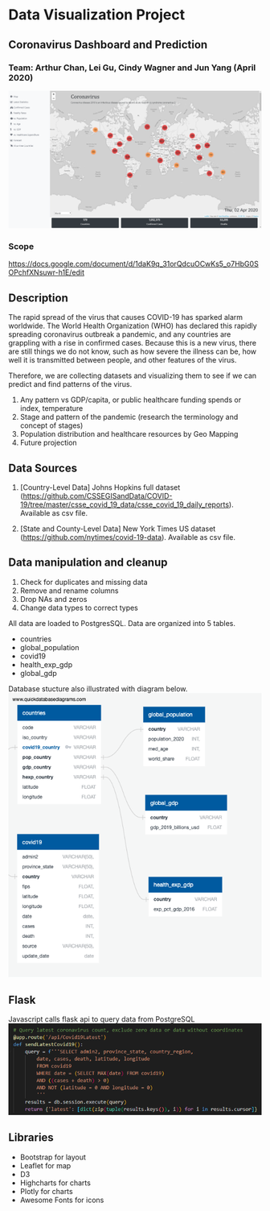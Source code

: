 # Data Visualization Project

## Coronavirus Dashboard and Prediction
### Team: Arthur Chan, Lei Gu, Cindy Wagner and Jun Yang (April 2020)

![Front Page](./coronavirus/static/image/frontpage.PNG)

### Scope
https://docs.google.com/document/d/1daK9q_31orQdcuOCwKs5_o7HbG0SOPchfXNsuwr-h1E/edit

## Description

The rapid spread of the virus that causes COVID-19 has sparked alarm worldwide. The World Health Organization (WHO) has declared this rapidly spreading coronavirus outbreak a pandemic, and any countries are grappling with a rise in confirmed cases. 
Because this is a new virus, there are still things we do not know, such as how severe the illness can be, how well it is transmitted between people, and other features of the virus. 

Therefore, we are collecting datasets and visualizing them to see if we can predict and find patterns of the virus. 

1. Any pattern vs GDP/capita, or public healthcare funding spends or index, temperature
2. Stage and pattern of the pandemic (research the terminology and concept of stages)
3. Population distribution and healthcare resources by Geo Mapping
4. Future projection

## Data Sources

1.	[Country-Level Data] Johns Hopkins full dataset (https://github.com/CSSEGISandData/COVID-19/tree/master/csse_covid_19_data/csse_covid_19_daily_reports). Available as csv file.

2.	[State and County-Level Data] New York Times US dataset (https://github.com/nytimes/covid-19-data). Available as csv file.

## Data manipulation and cleanup
1.	Check for duplicates and missing data
2.	Remove and rename columns
3.	Drop NAs and zeros
4.	Change data types to correct types 

All data are loaded to PostgresSQL. Data are organized into 5 tables.
- countries
- global_population
- covid19
- health_exp_gdp
- global_gdp

Database stucture also illustrated with diagram below.
![ImageDiagram](./coronavirus/static/image/DataBase_Structure.png)

## Flask
Javascript calls flask api to query data from PostgreSQL
![Flask](./coronavirus/static/image/Flask.PNG)

## Libraries 
- Bootstrap for layout
- Leaflet for map
- D3
- Highcharts for charts
- Plotly for charts
- Awesome Fonts for icons

